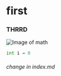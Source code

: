 # first
### THRRD
![Image of math](https://cdn.prod.website-files.com/6744bdb342b0a7660e7b7c7d/6834cbb655e09ee0008f6474_67df5face1f96bebc07f8f2b_3b23b533-c408-4380-bce6-0820b89131e9_math-on-board.webp)

```python
int i = 0
```
###### change in index.md


